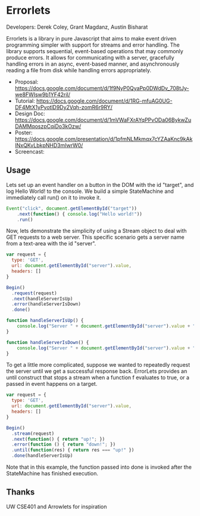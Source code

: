 # Errorlets
Developers: Derek Coley, Grant Magdanz, Austin Bisharat

Errorlets is a library in pure Javascript that aims to make event driven programming simpler with support for streams and error handling.
The library supports sequential, event-based operations that may commonly produce errors. It allows for communicating with a server, gracefully handling errors in an async, event-based manner, and asynchronously reading a file from disk while handling errors appropriately.

- Proposal: https://docs.google.com/document/d/1f9NyP0QyaPp0DWdDv_708tJy-we8FWIsw9b1YF42riI/
- Tutorial: https://docs.google.com/document/d/1RG-mfuAG0UG-DF4MtX1yPyotlD9Dy2Vqh-zomR6r9RY/
- Design Doc: https://docs.google.com/document/d/1mVWaFXrAYqPPvODa06BykwZuDAMMqoszpCqiDo3kOzw/
- Poster: https://docs.google.com/presentation/d/1pfmNLMkmqx7cYZAaKnc9kAkINxQKvLbkpNHD3mIwrW0/
- Screencast:

## Usage
Lets set up an event handler on a button in the DOM with the id "target", and log Hello World! to the console.
We build a simple StateMachine and immediately call run() on it to invoke it.
```javascript
Event("click", document.getElementById("target"))
	.next(function() { console.log("Hello world!"))
	.run()
```
Now, lets demonstrate the simplicity of using a Stream object to deal with GET requests to a web server. This specific scenario gets a server name from a text-area with the id "server".
```javascript
var request = {
  type: 'GET',
  url: document.getElementById("server").value,
  headers: []
}

Begin()
  .request(request)
  .next(handleServerIsUp)
  .error(handleServerIsDown)
  .done()

function handleServerIsUp() {
    console.log("Server " + document.getElementById("server").value + " is up :)"); 
}

function handleServerIsDown() {
    console.log("Server " + document.getElementById("server").value + " is down :("); 
}
```
To get a little more complicated, suppose we wanted to repeatedly request the server until we get a successful response back. ErrorLets provides an until construct that stops a stream when a function f evaluates to true, or a passed in event happens on a target.

```javascript
var request = {
  type: 'GET',
  url: document.getElementById("server").value,
  headers: []
}

Begin()
  .stream(request)
  .next(function() { return "up!"; })
  .error(function () { return "down!"; })
  .until(function(res) { return res === "up!" })
  .done(handleServerIsUp)
```
Note that in this example, the function passed into done is invoked after the StateMachine has finished execution.

## Thanks
UW CSE401 and Arrowlets for inspiration
